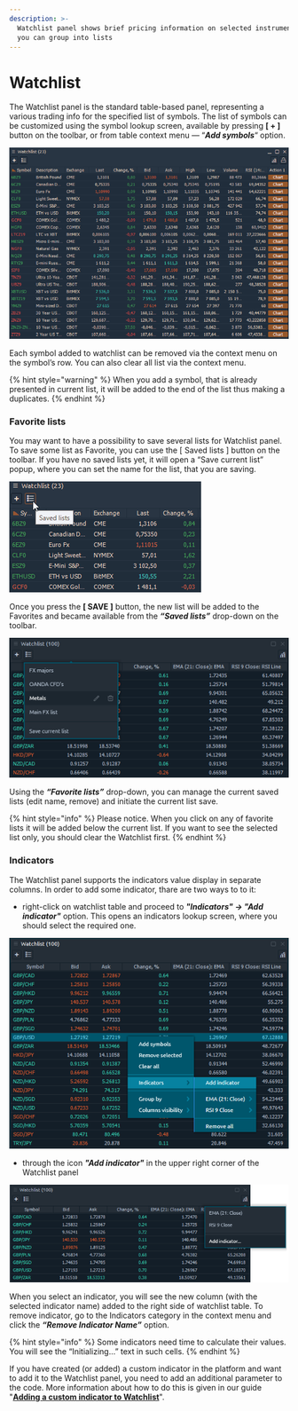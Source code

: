 ```yaml
---
description: >-
  Watchlist panel shows brief pricing information on selected instruments, which
  you can group into lists
---
```


# Watchlist

The Watchlist panel is the standard table-based panel, representing a various trading info for the specified list of symbols. The list of symbols can be customized using the symbol lookup screen, available by pressing **\[ + \]** button on the toolbar, or from table context menu — “_**Add symbols**_“ option.

![Watch the required symbol info using Watchlist panel](../.gitbook/assets/watchlist-general-view.gif)

Each symbol added to watchlist can be removed via the context menu on the symbol’s row. You can also clear all list via the context menu.

{% hint style="warning" %}
When you add a symbol, that is already presented in current list, it will be added to the end of the list thus making a duplicates.
{% endhint %}

### Favorite lists

You may want to have a possibility to save several lists for Watchlist panel. To save some list as Favorite, you can use the \[ Saved lists \] button on the toolbar. If you have no saved lists yet, it will open a “Save current list” popup, where you can set the name for the list, that you are saving.

![Set the name for the Favorite list](../.gitbook/assets/lists-in-watchlist.gif)

Once you press the **\[ SAVE \]** button, the new list will be added to the Favorites and became available from the _**“Saved lists”**_ drop-down on the toolbar.

![Favorite lists drop-down](../.gitbook/assets/lists-in-the-watchlist.png)

Using the _**“Favorite lists”**_ drop-down, you can manage the current saved lists \(edit name, remove\) and initiate the current list save.

{% hint style="info" %}
Please notice. When you click on any of favorite lists it will be added below the current list. If you want to see the selected list only, you should clear the Watchlist first.
{% endhint %}

### Indicators

The Watchlist panel supports the indicators value display in separate columns. In order to add some indicator, thare are two ways to to it:

* right-click on watchlist table and proceed to _**"Indicators" -&gt; "Add indicator"**_ option. This opens an indicators lookup screen, where you should select the required one.

![Indicators in watchlist are very useful](../.gitbook/assets/indicators-watchlist-first-way.png)

* through the icon _**"Add indicator"**_ in the upper right corner of the Watchlist panel

![There are two ways to add indicators in the panel](../.gitbook/assets/indicators-watchlist-second-way.png)

When you select an indicator, you will see the new column \(with the selected indicator name\) added to the right side of watchlist table. To remove indicator, go to the Indicators category in the context menu and click the _**“Remove Indicator Name”**_ option.

{% hint style="info" %}
Some indicators need time to calculate their values. You will see the “Initializing...” text in such cells.
{% endhint %}

If you have created \(or added\) a custom indicator in the platform and want to add it to the Watchlist panel, you need to add an additional parameter to the code. More information about how to do this is given in our guide "[**Adding a custom indicator to Watchlist**](../quantower-algo/custom-indicator-to-watchlist.md)".


